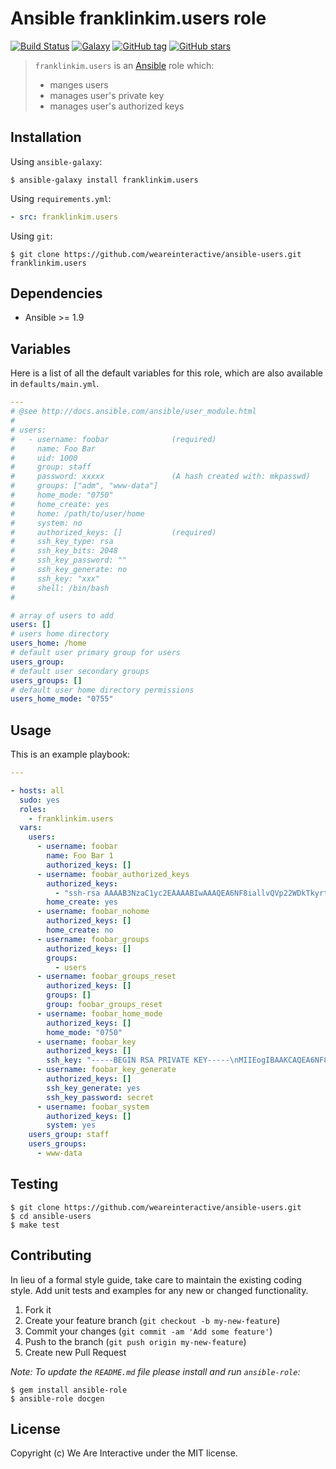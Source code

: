 # Ansible franklinkim.users role

[![Build Status](https://img.shields.io/travis/weareinteractive/ansible-users.svg)](https://travis-ci.org/weareinteractive/ansible-users)
[![Galaxy](http://img.shields.io/badge/galaxy-franklinkim.sudo-blue.svg)](https://galaxy.ansible.com/list#/roles/1385)
[![GitHub tag](https://img.shields.io/github/tag/weareinteractive/ansible-users.svg)](https://github.com/weareinteractive/ansible-users/releases)
[![GitHub stars](https://img.shields.io/github/stars/weareinteractive/ansible-users.svg?style=social&label=Star)](https://github.com/weareinteractive/ansible-users)

> `franklinkim.users` is an [Ansible](http://www.ansible.com) role which:
>
> * manges users
> * manages user's private key
> * manages user's authorized keys

## Installation

Using `ansible-galaxy`:

```shell
$ ansible-galaxy install franklinkim.users
```

Using `requirements.yml`:

```yaml
- src: franklinkim.users
```

Using `git`:

```shell
$ git clone https://github.com/weareinteractive/ansible-users.git franklinkim.users
```

## Dependencies

* Ansible >= 1.9

## Variables

Here is a list of all the default variables for this role, which are also available in `defaults/main.yml`.

```yaml
---
# @see http://docs.ansible.com/ansible/user_module.html
#
# users:
#   - username: foobar              (required)
#     name: Foo Bar
#     uid: 1000
#     group: staff
#     password: xxxxx               (A hash created with: mkpasswd)
#     groups: ["adm", "www-data"]
#     home_mode: "0750"
#     home_create: yes
#     home: /path/to/user/home
#     system: no
#     authorized_keys: []           (required)
#     ssh_key_type: rsa
#     ssh_key_bits: 2048
#     ssh_key_password: ""
#     ssh_key_generate: no
#     ssh_key: "xxx"
#     shell: /bin/bash
#

# array of users to add
users: []
# users home directory
users_home: /home
# default user primary group for users
users_group:
# default user secondary groups
users_groups: []
# default user home directory permissions
users_home_mode: "0755"

```


## Usage

This is an example playbook:

```yaml
---

- hosts: all
  sudo: yes
  roles:
    - franklinkim.users
  vars:
    users:
      - username: foobar
        name: Foo Bar 1
        authorized_keys: []
      - username: foobar_authorized_keys
        authorized_keys:
          - "ssh-rsa AAAAB3NzaC1yc2EAAAABIwAAAQEA6NF8iallvQVp22WDkTkyrtvp9eWW6A8YVr+kz4TjGYe7gHzIw+niNltGEFHzD8+v1I2YJ6oXevct1YeS0o9HZyN1Q9qgCgzUFtdOKLv6IedplqoPkcmF0aYet2PkEDo3MlTBckFXPITAMzF8dJSIFo9D8HfdOV0IAdx4O7PtixWKn5y2hMNG0zQPyUecp4pzC6kivAIhyfHilFR61RGL+GPXQ2MWZWFYbAGjyiYJnAmCP3NOTd0jMZEnDkbUvxhMmBYSdETk1rRgm+R4LOzFUGaHqHDLKLX+FIPKcF96hrucXzcWyLbIbEgE98OHlnVYCzRdK8jlqm8tehUc9c9WhQ== vagrant insecure public key"
        home_create: yes
      - username: foobar_nohome
        authorized_keys: []
        home_create: no
      - username: foobar_groups
        authorized_keys: []
        groups:
          - users
      - username: foobar_groups_reset
        authorized_keys: []
        groups: []
        group: foobar_groups_reset
      - username: foobar_home_mode
        authorized_keys: []
        home_mode: "0750"
      - username: foobar_key
        authorized_keys: []
        ssh_key: "-----BEGIN RSA PRIVATE KEY-----\nMIIEogIBAAKCAQEA6NF8iallvQVp22WDkTkyrtvp9eWW6A8YVr+kz4TjGYe7gHzI\nw+niNltGEFHzD8+v1I2YJ6oXevct1YeS0o9HZyN1Q9qgCgzUFtdOKLv6IedplqoP\nkcmF0aYet2PkEDo3MlTBckFXPITAMzF8dJSIFo9D8HfdOV0IAdx4O7PtixWKn5y2\nhMNG0zQPyUecp4pzC6kivAIhyfHilFR61RGL+GPXQ2MWZWFYbAGjyiYJnAmCP3NO\nTd0jMZEnDkbUvxhMmBYSdETk1rRgm+R4LOzFUGaHqHDLKLX+FIPKcF96hrucXzcW\nyLbIbEgE98OHlnVYCzRdK8jlqm8tehUc9c9WhQIBIwKCAQEA4iqWPJXtzZA68mKd\nELs4jJsdyky+ewdZeNds5tjcnHU5zUYE25K+ffJED9qUWICcLZDc81TGWjHyAqD1\nBw7XpgUwFgeUJwUlzQurAv+/ySnxiwuaGJfhFM1CaQHzfXphgVml+fZUvnJUTvzf\nTK2Lg6EdbUE9TarUlBf/xPfuEhMSlIE5keb/Zz3/LUlRg8yDqz5w+QWVJ4utnKnK\niqwZN0mwpwU7YSyJhlT4YV1F3n4YjLswM5wJs2oqm0jssQu/BT0tyEXNDYBLEF4A\nsClaWuSJ2kjq7KhrrYXzagqhnSei9ODYFShJu8UWVec3Ihb5ZXlzO6vdNQ1J9Xsf\n4m+2ywKBgQD6qFxx/Rv9CNN96l/4rb14HKirC2o/orApiHmHDsURs5rUKDx0f9iP\ncXN7S1uePXuJRK/5hsubaOCx3Owd2u9gD6Oq0CsMkE4CUSiJcYrMANtx54cGH7Rk\nEjFZxK8xAv1ldELEyxrFqkbE4BKd8QOt414qjvTGyAK+OLD3M2QdCQKBgQDtx8pN\nCAxR7yhHbIWT1AH66+XWN8bXq7l3RO/ukeaci98JfkbkxURZhtxV/HHuvUhnPLdX\n3TwygPBYZFNo4pzVEhzWoTtnEtrFueKxyc3+LjZpuo+mBlQ6ORtfgkr9gBVphXZG\nYEzkCD3lVdl8L4cw9BVpKrJCs1c5taGjDgdInQKBgHm/fVvv96bJxc9x1tffXAcj\n3OVdUN0UgXNCSaf/3A/phbeBQe9xS+3mpc4r6qvx+iy69mNBeNZ0xOitIjpjBo2+\ndBEjSBwLk5q5tJqHmy/jKMJL4n9ROlx93XS+njxgibTvU6Fp9w+NOFD/HvxB3Tcz\n6+jJF85D5BNAG3DBMKBjAoGBAOAxZvgsKN+JuENXsST7F89Tck2iTcQIT8g5rwWC\nP9Vt74yboe2kDT531w8+egz7nAmRBKNM751U/95P9t88EDacDI/Z2OwnuFQHCPDF\nllYOUI+SpLJ6/vURRbHSnnn8a/XG+nzedGH5JGqEJNQsz+xT2axM0/W/CRknmGaJ\nkda/AoGANWrLCz708y7VYgAtW2Uf1DPOIYMdvo6fxIB5i9ZfISgcJ/bbCUkFrhoH\n+vq/5CIWxCPp0f85R4qxxQ5ihxJ0YDQT9Jpx4TMss4PSavPaBH3RXow5Ohe+bYoQ\nNE5OgEXk2wVfZczCZpigBKbKZHNYcelXtTt/nP3rsCuGcM4h53s=\n-----END RSA PRIVATE KEY-----\n"
      - username: foobar_key_generate
        authorized_keys: []
        ssh_key_generate: yes
        ssh_key_password: secret
      - username: foobar_system
        authorized_keys: []
        system: yes
    users_group: staff
    users_groups:
      - www-data

```


## Testing

```shell
$ git clone https://github.com/weareinteractive/ansible-users.git
$ cd ansible-users
$ make test
```

## Contributing
In lieu of a formal style guide, take care to maintain the existing coding style. Add unit tests and examples for any new or changed functionality.

1. Fork it
2. Create your feature branch (`git checkout -b my-new-feature`)
3. Commit your changes (`git commit -am 'Add some feature'`)
4. Push to the branch (`git push origin my-new-feature`)
5. Create new Pull Request

*Note: To update the `README.md` file please install and run `ansible-role`:*

```shell
$ gem install ansible-role
$ ansible-role docgen
```

## License
Copyright (c) We Are Interactive under the MIT license.
